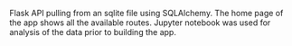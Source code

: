 Flask API pulling from an sqlite file using SQLAlchemy. The home page of the app shows all the available routes. Jupyter notebook was used for analysis of the data prior to building the app.
